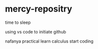 # mercy-repositry
time to sleep

using vs code to initiate github 

nafanya practical
learn calculus
start coding 
